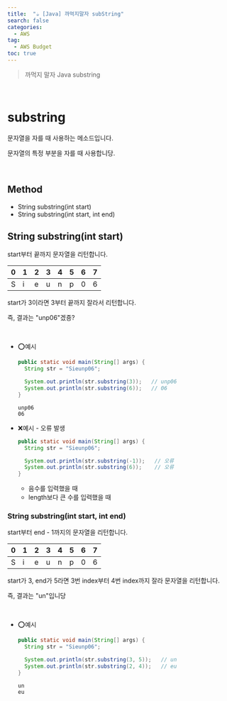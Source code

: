 ```yaml
---
title:  "☕ [Java] 까먹지말자 subString"
search: false
categories: 
  - AWS
tag:
  - AWS Budget
toc: true
---
```


> 까먹지 말자 Java substring

<br>

# substring
문자열을 자를 때 사용하는 메소드입니다.

문자열의 특정 부분을 자를 때 사용합니당.

<br>

## Method
- String substring(int start)
- String substring(int start, int end)

## String substring(int start)
start부터 끝까지 문자열을 리턴합니다.

|0|1|2|3|4|5|6|7|
|--|--|--|--|--|--|--|--|
|S|i|e|u|n|p|0|6|

start가 3이라면 3부터 끝까지 잘라서 리턴합니다.

즉, 결과는 "unp06"겠죵?

<br>

- ⭕예시
  ```java
  public static void main(String[] args) {
    String str = "Sieunp06";

    System.out.println(str.substring(3));   // unp06
    System.out.println(str.substring(6));   // 06
  }
  ```
  ```
  unp06
  06
  ```
- ❌예시 - 오류 발생
  ```java
  public static void main(String[] args) {
    String str = "Sieunp06";

    System.out.println(str.substring(-1));   // 오류
    System.out.println(str.substring(6));    // 오류
  }
  ```
  - 음수를 입력했을 때
  - length보다 큰 수를 입력했을 때

### String substring(int start, int end)
start부터 end - 1까지의 문자열을 리턴합니다.

|0|1|2|3|4|5|6|7|
|--|--|--|--|--|--|--|--|
|S|i|e|u|n|p|0|6|

start가 3, end가 5라면 3번 index부터 4번 index까지 잘라 문자열을 리턴합니다.

즉, 결과는 "un"입니당

<br>

- ⭕예시
  ```java
  public static void main(String[] args) {
    String str = "Sieunp06";

    System.out.println(str.substring(3, 5));   // un
    System.out.println(str.substring(2, 4));   // eu
  }
  ```
  ```
  un
  eu
  ```